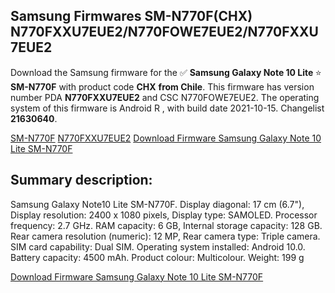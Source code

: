 <h2>Samsung Firmwares SM-N770F(CHX) N770FXXU7EUE2/N770FOWE7EUE2/N770FXXU7EUE2</h2>
Download the Samsung firmware for the ✅ <strong>Samsung Galaxy Note 10 Lite </strong> ⭐ <strong>SM-N770F</strong> with product code <strong>CHX</strong> <strong> from Chile</strong>. This firmware has version number PDA <strong>N770FXXU7EUE2</strong> and CSC N770FOWE7EUE2. The operating system of this firmware is Android R , with build date 2021-10-15. Changelist <strong>21630640</strong>.


[SM-N770F](https://samfirm.shop/samsung/model/SM-N770F)
[N770FXXU7EUE2](https://samfirm.shop/samsung/pda/N770FXXU7EUE2)
[Download Firmware Samsung Galaxy Note 10 Lite SM-N770F](https://samfirm.shop/samsung/firmware/465580)
<h2>Summary description:</h2>
<p>Samsung Galaxy Note10 Lite SM-N770F. Display diagonal: 17 cm (6.7"), Display resolution: 2400 x 1080 pixels, Display type: SAMOLED. Processor frequency: 2.7 GHz. RAM capacity: 6 GB, Internal storage capacity: 128 GB. Rear camera resolution (numeric): 12 MP, Rear camera type: Triple camera. SIM card capability: Dual SIM. Operating system installed: Android 10.0. Battery capacity: 4500 mAh. Product colour: Multicolour. Weight: 199 g</p>


[Download Firmware Samsung Galaxy Note 10 Lite SM-N770F](https://samfirm.shop/samsung/firmware/465580)
